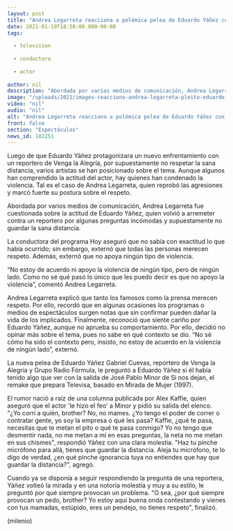 ```yaml
---
layout: post
title: "Andrea Legarreta reacciona a polémica pelea de Eduardo Yáñez con reportero de 'VLA'"
date: 2021-01-19T18:58:00.000-06:00
tags:
  
  - television
  
  - conductora
  
  - actor
  
author: nil
description: "Abordada por varios medios de comunicación, Andrea Legarreta fue cuestionada sobre la actitud de Eduardo Yáñez, quien volvió a arremeter contra un reportero por algunas preguntas incómodas y supuestamente no guardar la sana distancia. "
image: "/uploads/2021/images-reacciono-andrea-legarreta-pleito-eduardo.jpg"
video: "nil"
audio: "nil"
alt: "Andrea Legarreta reacciona a polémica pelea de Eduardo Yáñez con reportero de 'VLA'"
front: false
section: "Espectáculos"
news_id: 182251
---
```


Luego de que Eduardo Yáñez protagonizara un nuevo enfrentamiento con un reportero de Venga la Alegría, por supuestamente no respetar la sana distancia, varios artistas se han posicionado sobre el tema. Aunque algunos han comprendido la actitud del actor, hay quienes han condenado la violencia. Tal es el caso de Andrea Legarreta, quien reprobó las agresiones y marcó fuerte su postura sobre el respeto. 

Abordada por varios medios de comunicación, Andrea Legarreta fue cuestionada sobre la actitud de Eduardo Yáñez, quien volvió a arremeter contra un reportero por algunas preguntas incómodas y supuestamente no guardar la sana distancia. 

La conductora del programa Hoy aseguró que no sabía con exactitud lo que había ocurrido; sin embargo, externó que todas las personas merecen respeto. Además, externó que no apoya ningún tipo de violencia. 

“No estoy de acuerdo ni apoyo la violencia de ningún tipo, pero de ningún lado. Como no sé qué pasó lo único que les puedo decir es que no apoyo la violencia”, comentó Andrea Legarreta. 

Andrea Legarreta explicó que tanto los famosos como la prensa merecen respeto. Por ello, recordó que en algunas ocasiones los programas o medios de espectáculos surgen notas que sin confirmar pueden dañar la vida de los implicados. Finalmente, reconoció que siente cariño por Eduardo Yáñez, aunque no aprueba su comportamiento. Por ello, decidió no opinar más sobre el tema, pues no sabe en qué contexto se dio. “No sé cómo ha sido el contexto pero, insisto, no estoy de acuerdo en la violencia de ningún lado”, externó. 

La nueva pelea de Eduardo Yáñez Gabriel Cuevas, reportero de Venga la Alegría y Grupo Radio Fórmula, le preguntó a Eduardo Yáñez si él había tenido algo que ver con la salida de José Pablo Minor de Si nos dejan, el remake que prepara Televisa, basado en Mirada de Mujer (1997).  

El rumor nació a raíz de una columna publicada por Alex Kaffie, quien aseguró que el actor 'le hizo el feo' a Minor y pidió su salida del elenco.  "¿Yo corrí a quién, brother? No, no mames. ¿Yo tengo el poder de correr o contratar gente, yo soy la empresa o qué les pasa? Kaffie, ¿qué te pasa, necesitas que te metan el pito o qué te pasa conmigo? Yo no tengo que desmentir nada, no me metan a mí en esas preguntas, la neta no me metan en sus chismes", respondió Yáñez con una clara molestia.  "Haz tu pinche micrófono para allá, tienes que guardar la distancia. Aleja tu micrófono, te lo digo de verdad, ¿en qué pinche ignorancia tuya no entiendes que hay que guardar la distancia?", agregó. 

Cuando ya se disponía a seguir respondiendo la pregunta de una reportera, Yáñez volteó la mirada y en una notoria molestia y muy a su estilo, le preguntó por qué siempre provocan un problema. 
"O sea, ¿por qué siempre provocan un pedo, brother? Yo estoy aquí buena onda contestando y vienes con tus mamadas, estúpido, eres un pendejo, no tienes respeto", finalizó.  

(milenio)